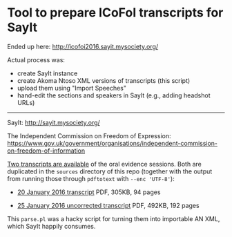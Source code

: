 Tool to prepare ICoFoI  transcripts for SayIt
=============

Ended up here:
http://icofoi2016.sayit.mysociety.org/

Actual process was:

* create SayIt instance
* create Akoma Ntoso XML versions of transcripts (this script)
* upload them using "Import Speeches"
* hand-edit the sections and speakers in SayIt (e.g., adding headshot URLs) 
 
---

SayIt: http://sayit.mysociety.org/

The Independent Commission on Freedom of Expression:
https://www.gov.uk/government/organisations/independent-commission-on-freedom-of-information


[Two transcripts are available](https://www.gov.uk/government/publications/independent-commission-on-freedom-of-information-oral-evidence-transcripts)
of the oral evidence sessions. Both are duplicated in the `sources` directory
of this repo (together with the output from running those through `pdftotext`
with `--enc 'UTF-8'`):

* [20 January 2016 transcript](https://www.gov.uk/government/uploads/system/uploads/attachment_data/file/494574/icofoi_oral_evidence_transcript_20_Jan.pdf)
  PDF, 305KB, 94 pages

* [25 January 2016 uncorrected transcript](https://www.gov.uk/government/uploads/system/uploads/attachment_data/file/494934/ICFOI-oral-evidence-transcript-25-January16.pdf)
  PDF, 492KB, 192 pages
 
This `parse.pl` was a hacky script for turning them into importable AN XML,
which SayIt happily consumes.
 